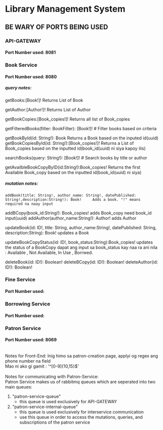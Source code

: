 # Library Management System
## BE WARY OF PORTS BEING USED
### API-GATEWAY
#### Port Number used: 8081

### Book Service
#### Port Number used: 8080

##### query notes:
  getBooks:[Book!]! Returns  List of Book
  
  getAuthor:[Author!]! Returns List of Author
  
  getBookCopies:[Book_copies!]!  Returns all list of Book_copies
 
  getFilteredBooks(filter: BookFilter): [Book!]! # Filter books based on criteria

  getBookById(id: String!): Book  Returns a Book based on the inputed id(uuid)
  getBookCopiesById(id: String!):[Book_copies!]! Returns a List of Book_copies based on the inputted id(book_id(uuid) ni siya kapoy ilis)

  searchBooks(query: String!): [Book!]! # Search books by title or author

  getAvailbleBookCopyByID(id:String!):Book_copies! Returns the first Available Book_copy based on the inputted id(book_id(uuid) ni siya)
 ##### mutation notes:
    addBook(title: String!, author_name: String!, datePublished: String!,description:String!): Book!     Adds a book. "!" means required na naay input

  addBCopy(book_id:String!): Book_copies!  adds Book_copy need book_id input(uuid)
  addAuthor(author_name:String!): Author!  adds Author 

  updateBook(id: ID!, title: String, author_name:String!, datePublished: String, description:String): Book! updates a Book

  updateBookCopyStatus(id: ID!, book_status:String):Book_copies! updates the status of a BookCopy 
  dapat ang input sa book_status kay naa ra ani nila : Available , Not Available, In Use , Borrwed. 

  deleteBook(id: ID!): Boolean!
  deleteBCopy(id: ID!): Boolean!
  deleteAuthor(id: ID!): Boolean!

### Fine Service
#### Port Number used: 

### Borrowing Service
#### Port Number used: 

### Patron Service
#### Port Number used: 8069
<br>
Notes for Front-End:
Inig himo sa patron-creation page, applyi og regex ang phone number na field <br>
Mao ni ako gi gamit : '^[0-9]{10,15}$'
<br><br>
Notes for communicating with Patron-Service:<br>
Patron Service makes us of rabbitmq queues which are seperated into two main queues:<br>

1. "patron-service-queue"
    - this queue is used exclusively for API-GATEWAY
2. "patron-service-internal-queue" 
    - this queue is used exclusively for interservice communication
    - use this queue in order to access the mutations, queries, and subscriptions of the patron service



